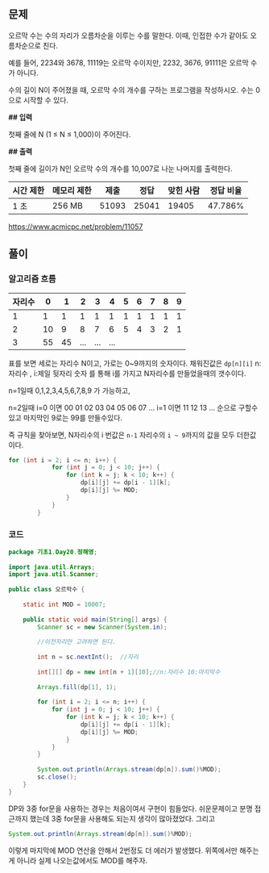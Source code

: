 ## 문제

오르막 수는 수의 자리가 오름차순을 이루는 수를 말한다. 이때, 인접한 수가 같아도 오름차순으로 친다.

예를 들어, 2234와 3678, 11119는 오르막 수이지만, 2232, 3676, 91111은 오르막 수가 아니다.

수의 길이 N이 주어졌을 때, 오르막 수의 개수를 구하는 프로그램을 작성하시오. 수는 0으로 시작할 수 있다.

**## 입력**

첫째 줄에 N (1 ≤ N ≤ 1,000)이 주어진다.

**## 출력**

첫째 줄에 길이가 N인 오르막 수의 개수를 10,007로 나눈 나머지를 출력한다.

|시간 제한|메모리 제한|제출|정답|맞힌 사람|정답 비율|
|---|---|---|---|---|---|
|1 초|256 MB|51093|25041|19405|47.786%|

https://www.acmicpc.net/problem/11057

## 풀이


### 알고리즘 흐름

| 자리수 | 0   | 1   | 2   | 3   | 4   | 5   | 6   | 7   | 8   | 9   |
| ------ | --- | --- | --- | --- | --- | --- | --- | --- | --- | --- |
| 1      | 1   | 1   | 1   | 1   | 1   | 1   | 1   | 1   | 1   | 1   |
| 2      | 10  | 9   | 8   | 7   | 6   | 5   | 4   | 3   | 2   | 1   |
| 3      | 55  | 45  | ... | ... | ... |     |     |     |     |     |

표를 보면 세로는 자리수 N이고, 가로는 0~9까지의 숫자이다.
채워진값은 `dp[n][i]` n: 자리수 , i:제일 뒷자리 숫자 를 통해 i를 가지고 N자리수를 만들었을때의 갯수이다.

n=1일때 0,1,2,3,4,5,6,7,8,9 가 가능하고,

n=2일때 
i=0 이면 00 01 02 03 04 05 06 07 ...
i=1 이면 11 12 13 ... 
순으로 구할수있고 
마지막인 9로는 99를 만들수있다.

즉 규칙을 찾아보면, N자리수의 i 번값은 `n-1` 자리수의 `i ~ 9`까지의 값을 모두 더한값이다.
```java 
for (int i = 2; i <= n; i++) {  
            for (int j = 0; j < 10; j++) {  
                for (int k = j; k < 10; k++) {  
                    dp[i][j] += dp[i - 1][k];  
                    dp[i][j] %= MOD;  
                }  
            }  
        }  
```

### 코드

```java
package 기초1.Day20.정해영;  
  
import java.util.Arrays;  
import java.util.Scanner;  
  
public class 오르막수 {  
  
    static int MOD = 10007;  
  
    public static void main(String[] args) {  
        Scanner sc = new Scanner(System.in);  
  
        //이전자리만 고려하면 된다.  
  
        int n = sc.nextInt();  //자리  
  
        int[][] dp = new int[n + 1][10];//n:자리수 10:마지막수  
  
        Arrays.fill(dp[1], 1);  
  
        for (int i = 2; i <= n; i++) {  
            for (int j = 0; j < 10; j++) {  
                for (int k = j; k < 10; k++) {  
                    dp[i][j] += dp[i - 1][k];  
                    dp[i][j] %= MOD;  
                }  
            }  
        }  
  
        System.out.println(Arrays.stream(dp[n]).sum()%MOD);  
        sc.close();  
    }  
}
```

DP와 3중 for문을 사용하는 경우는 처음이여서 구현이 힘들었다. 쉬운문제이고 분명 접근까지 했는데 3중 for문을 사용해도 되는지 생각이 많아졌었다. 그리고 
```java
System.out.println(Arrays.stream(dp[n]).sum()%MOD); 
```

이렇게 마지막에 MOD 연산을 안해서 2번정도 더 에러가 발생했다. 위쪽에서만 해주는게 아니라 실제 나오는값에서도 MOD를 해주자.